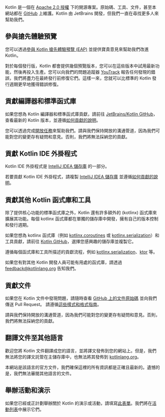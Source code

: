 [//]: # (title: 貢獻)

Kotlin 是一個在 [Apache 2.0 授權](https://github.com/JetBrains/kotlin/blob/master/license/LICENSE.txt) 下的開源專案。原始碼、工具、文件，甚至本網站都在 [GitHub](https://github.com/jetbrains/kotlin) 上維護。Kotlin 由 JetBrains 開發，但我們一直在尋找更多人來幫助我們。

## 參與搶先體驗預覽

您可以透過[參與 Kotlin 搶先體驗預覽 (EAP)](eap.md) 並提供寶貴意見來幫助我們改進 Kotlin。

對於每個發行版，Kotlin 都會提供幾個預覽版本，您可以在這些版本中試用最新功能，然後再投入生產。您可以向我們的問題追蹤器 [YouTrack](https://kotl.in/issue) 報告任何發現的錯誤，我們將盡力在最終發行前修復它們。這樣一來，您就可以比標準的 Kotlin 發行週期更早地獲得錯誤修復。

## 貢獻編譯器和標準函式庫

如果您想為 Kotlin 編譯器和標準函式庫貢獻，請前往 [JetBrains/Kotlin GitHub](https://github.com/jetbrains/kotlin)，查看最新的 Kotlin 版本，並遵循[如何貢獻的說明](https://github.com/JetBrains/kotlin/blob/master/docs/contributing.md)。

您可以透過完成[開放任務](https://youtrack.jetbrains.com/issues/KT?q=tag:%20%7BUp%20For%20Grabs%7D%20and%20State:%20Open)來幫助我們。請與我們保持開放的溝通管道，因為我們可能對您的變更存有疑問和意見。否則，我們將無法採納您的貢獻。

## 貢獻 Kotlin IDE 外掛程式

Kotlin IDE 外掛程式是 [IntelliJ IDEA 儲存庫](https://github.com/JetBrains/intellij-community/tree/master/plugins/kotlin) 的一部分。

若要貢獻 Kotlin IDE 外掛程式，請複製 [IntelliJ IDEA 儲存庫](https://github.com/JetBrains/intellij-community/) 並遵循[如何貢獻的說明](https://github.com/JetBrains/intellij-community/blob/master/plugins/kotlin/CONTRIBUTING.md)。

## 貢獻其他 Kotlin 函式庫和工具

除了提供核心功能的標準函式庫之外，Kotlin 還有許多額外的 (kotlinx) 函式庫來擴展其功能。每個 kotlinx 函式庫都在單獨的儲存庫中開發，擁有自己的版本控制和發行週期。

如果您想為 kotlinx 函式庫（例如 [kotlinx.coroutines](https://github.com/Kotlin/kotlinx.coroutines) 或 [kotlinx.serialization](https://github.com/Kotlin/kotlinx.serialization)）和工具貢獻，請前往 [Kotlin GitHub](https://github.com/Kotlin)，選擇您感興趣的儲存庫並複製它。

遵循每個函式庫和工具所描述的貢獻流程，例如 [kotlinx.serialization](https://github.com/Kotlin/kotlinx.serialization/blob/master/CONTRIBUTING.md)、[ktor](https://github.com/ktorio/ktor/blob/master/CONTRIBUTING.md) 等。

如果您有對其他 Kotlin 開發人員可能有用處的函式庫，請透過 <feedback@kotlinlang.org> 告知我們。

## 貢獻文件

如果您在 Kotlin 文件中發現問題，請隨時查看 [GitHub 上的文件原始碼](https://github.com/JetBrains/kotlin-web-site/tree/master/docs/topics) 並向我們傳送 Pull Request。
請遵循[這些樣式和格式指南](https://docs.google.com/document/d/1mUuxK4xwzs3jtDGoJ5_zwYLaSEl13g_SuhODdFuh2Dc/edit?usp=sharing)。

請與我們保持開放的溝通管道，因為我們可能對您的變更存有疑問和意見。否則，我們將無法採納您的貢獻。

## 翻譯文件至其他語言

歡迎您將 Kotlin 文件翻譯成您的語言，並將譯文發佈到您的網站上。但是，我們無法將您的譯文託管在主儲存庫中，也無法將其發佈到 [kotlinlang.org](https://kotlinlang.org/)。

本網站是該語言的官方文件，我們確保這裡的所有資訊都是正確且最新的。遺憾的是，我們無法審閱其他語言的文件。

## 舉辦活動和演示

如果您已經或正計劃舉辦關於 Kotlin 的演示或活動，請填寫[此表單](https://surveys.jetbrains.com/s3/Submit-a-Kotlin-Talk)。我們將在[活動列表](https://kotlinlang.org/docs/events.html)中展示它們。
